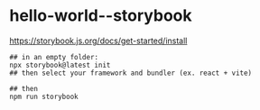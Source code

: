 # hello-world--storybook


https://storybook.js.org/docs/get-started/install


```
## in an empty folder:
npx storybook@latest init
## then select your framework and bundler (ex. react + vite)

## then
npm run storybook
``` 
